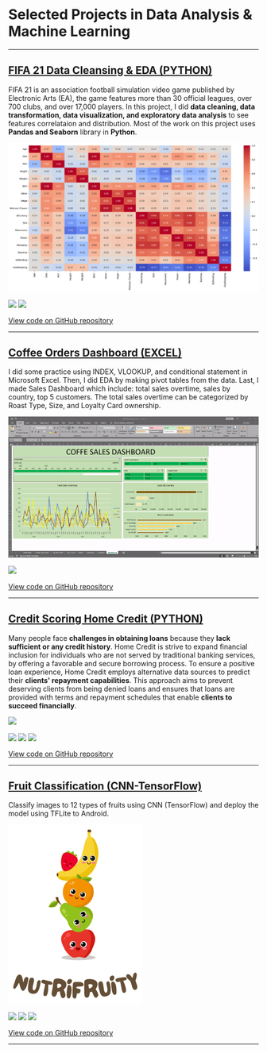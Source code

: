 # Selected Projects in Data Analysis & Machine Learning

---

## [FIFA 21 Data Cleansing & EDA (PYTHON)](https://github.com/akbaradie/fifa21-cleaning-EDA)
FIFA 21 is an association football simulation video game published by Electronic Arts (EA), the game features more than 30 official leagues, over 700 clubs, and over 17,000 players. In this project, I did **data cleaning, data transformation, data visualization, and exploratory data analysis** to see features correlataion and distribution. Most of the work on this project uses **Pandas and Seaborn** library in **Python**.

<img src="images/Fifa21_corr.png?raw=true"/>

[![](https://img.shields.io/badge/Python-white?logo=Python)](#) [![](https://img.shields.io/badge/Jupyter-white?logo=Jupyter)](#)

[View code on GitHub repository](https://github.com/akbaradie/fifa21-cleaning-EDA)

---

## [Coffee Orders Dashboard (EXCEL)](https://github.com/akbaradie/cofee-dashboard)
I did some practice using INDEX, VLOOKUP, and conditional statement in Microsoft Excel. Then, I did EDA by making pivot tables from the data. Last, I made Sales Dashboard which include: total sales overtime, sales by country, top 5 customers. The total sales overtime can be categorized by Roast Type, Size, and Loyalty Card ownership.

<img src="images/coffee-demo.gif?raw=true"/>

[![](https://img.shields.io/badge/Microsoft_Excel-217346?logo=microsoft-excel)](#)

[View code on GitHub repository](https://github.com/akbaradie/cofee-dashboard)

---

## [Credit Scoring Home Credit (PYTHON)](https://github.com/akbaradie/home-credit-scoring)
Many people  face **challenges in obtaining loans** because they **lack sufficient or any credit history**. Home Credit is strive to expand financial inclusion for individuals who are not served by traditional banking services, by offering a favorable and secure borrowing process. To ensure a positive loan experience, Home Credit employs alternative data sources to predict their **clients' repayment capabilities**. This approach aims to prevent deserving clients from being denied loans and ensures that loans are provided with terms and repayment schedules that enable **clients to succeed financially**.

<img src="https://logowik.com/content/uploads/images/home-credit706.logowik.com.webp"/>

[![](https://img.shields.io/badge/Python-white?logo=Python)](#) [![](https://img.shields.io/badge/Jupyter-white?logo=Jupyter)](#) [![](https://img.shields.io/badge/TensorFlow-white?logo=tensorflow)](#)

[View code on GitHub repository](https://github.com/akbaradie/home-credit-scoring)

---

## [Fruit Classification (CNN-TensorFlow)](https://github.com/C23-PS045/NutriFruity)
Classify images to 12 types of fruits using CNN (TensorFlow) and deploy the model using TFLite to Android.

<img src="images/NutriFruity-logo.png?raw=true"/>

[![](https://img.shields.io/badge/Python-white?logo=Python)](#) [![](https://img.shields.io/badge/Jupyter-white?logo=Jupyter)](#) [![](https://img.shields.io/badge/TensorFlow-white?logo=tensorflow)](#)

[View code on GitHub repository](https://github.com/C23-PS045/NutriFruity)

---
